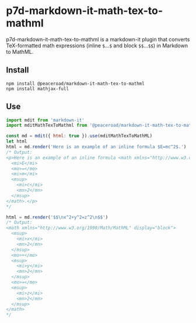 # p7d-markdown-it-math-tex-to-mathml

p7d-markdown-it-math-tex-to-mathml is a markdown-it plugin that converts TeX-formatted math expressions (inline `$`...`$` and block `$$`...`$$`) in Markdown to MathML.

## Install

```
npm install @peaceroad/markdown-it-math-tex-to-mathml
npm install mathjax-full
```

## Use

```js
import mdit from 'markdown-it'
import mditMathTexToMathml from '@peaceroad/markdown-it-math-tex-to-mathml'

const md = mdit({ html: true }).use(mditMathTexToMathML)
let html
html = md.render('Here is an example of an inline formula $E=mc^2$.')
/* Output:
<p>Here is an example of an inline formula <math xmlns="http://www.w3.org/1998/Math/MathML">
  <mi>E</mi>
  <mo>=</mo>
  <mi>m</mi>
  <msup>
    <mi>c</mi>
    <mn>2</mn>
  </msup>
</math>.</p>
*/

html = md.render('$$\nx^2+y^2=z^2\n$$')
/* Output:
<math xmlns="http://www.w3.org/1998/Math/MathML" display="block">
  <msup>
    <mi>x</mi>
    <mn>2</mn>
  </msup>
  <mo>+</mo>
  <msup>
    <mi>y</mi>
    <mn>2</mn>
  </msup>
  <mo>=</mo>
  <msup>
    <mi>z</mi>
    <mn>2</mn>
  </msup>
</math>
*/
```
